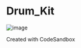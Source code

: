 # Drum_Kit
![image](https://user-images.githubusercontent.com/87708446/182520705-e986f64e-770d-4253-91e6-96b8b4769d81.png)

Created with CodeSandbox
